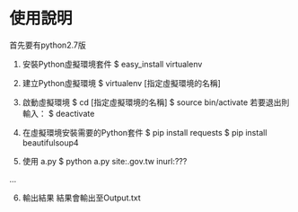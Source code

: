 # 使用說明

首先要有python2.7版

1. 安裝Python虛擬環境套件
$ easy_install virtualenv

2. 建立Python虛擬環境
$ virtualenv [指定虛擬環境的名稱]

3. 啟動虛擬環境
$ cd [指定虛擬環境的名稱]
$ source bin/activate
若要退出則輸入：
$ deactivate

4. 在虛擬環境安裝需要的Python套件
$ pip install requests
$ pip install beautifulsoup4

5. 使用 a.py
$ python a.py
site:.gov.tw inurl:???

…  

6. 輸出結果
結果會輸出至Output.txt


